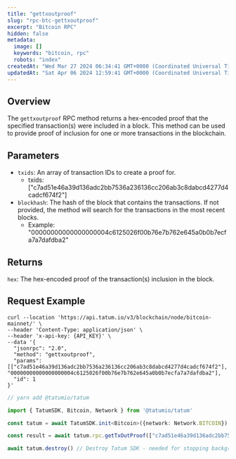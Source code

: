 ```yaml
---
title: "gettxoutproof"
slug: "rpc-btc-gettxoutproof"
excerpt: "Bitcoin RPC"
hidden: false
metadata: 
  image: []
  keywords: "bitcoin, rpc"
  robots: "index"
createdAt: "Wed Mar 27 2024 06:34:41 GMT+0000 (Coordinated Universal Time)"
updatedAt: "Sat Apr 06 2024 12:59:41 GMT+0000 (Coordinated Universal Time)"
---
```

## Overview

The `gettxoutproof` RPC method returns a hex-encoded proof that the specified transaction(s) were included in a block. This method can be used to provide proof of inclusion for one or more transactions in the blockchain.

## Parameters

- `txids`: An array of transaction IDs to create a proof for.
  - txids: ["c7ad51e46a39d136adc2bb7536a236136cc206ab3c8dabcd4277d4cadcf674f2"]
- `blockhash`: The hash of the block that contains the transactions. If not provided, the method will search for the transactions in the most recent blocks.
  - Example: "00000000000000000004c6125026f00b76e7b762e645a0b0b7ecfa7a7dafdba2"

## Returns

`hex`: The hex-encoded proof of the transaction(s) inclusion in the block.

## Request Example

```curl cURL
curl --location 'https://api.tatum.io/v3/blockchain/node/bitcoin-mainnet/' \
--header 'Content-Type: application/json' \
--header 'x-api-key: {API_KEY}' \
--data '{
  "jsonrpc": "2.0",
  "method": "gettxoutproof",
  "params": [["c7ad51e46a39d136adc2bb7536a236136cc206ab3c8dabcd4277d4cadcf674f2"], "00000000000000000004c6125026f00b76e7b762e645a0b0b7ecfa7a7dafdba2"],
  "id": 1
}'
```
```typescript JS SDK
// yarn add @tatumio/tatum

import { TatumSDK, Bitcoin, Network } from '@tatumio/tatum'

const tatum = await TatumSDK.init<Bitcoin>({network: Network.BITCOIN})

const result = await tatum.rpc.getTxOutProof(["c7ad51e46a39d136adc2bb7536a236136cc206ab3c8dabcd4277d4cadcf674f2"], "00000000000000000004c6125026f00b76e7b762e645a0b0b7ecfa7a7dafdba2")

await tatum.destroy() // Destroy Tatum SDK - needed for stopping background jobs
```
